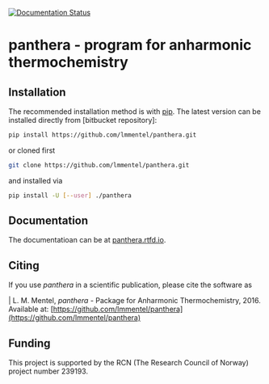 [![Documentation Status](https://readthedocs.org/projects/panthera/badge/?version=latest)](https://panthera.readthedocs.io/en/latest/?badge=latest)


# panthera - program for anharmonic thermochemistry

## Installation

The recommended installation method is with [pip]. The latest version
can be installed directly from [bitbucket repository]:

```bash
pip install https://github.com/lmmentel/panthera.git
```
or cloned first
```bash
git clone https://github.com/lmmentel/panthera.git
```
and installed via
```bash
pip install -U [--user] ./panthera
```

[pip]: https://pip.pypa.io/en/stable/

## Documentation

The documentatioan can be at [panthera.rtfd.io](http://panthera.rtfd.io).

## Citing

If you use *panthera* in a scientific publication, please cite the software as

|    L. M. Mentel, *panthera* - Package for Anharmonic Thermochemistry, 2016. Available at: [https://github.com/lmmentel/panthera](https://github.com/lmmentel/panthera)


## Funding

This project is supported by the RCN (The Research Council of Norway) project
number 239193.

